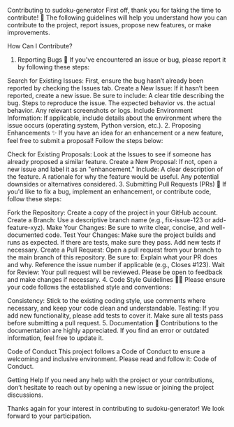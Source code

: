 Contributing to sudoku-generator
First off, thank you for taking the time to contribute! 🎉 The following guidelines will help you understand how you can contribute to the project, report issues, propose new features, or make improvements.

How Can I Contribute?
1. Reporting Bugs 🐞
If you've encountered an issue or bug, please report it by following these steps:

Search for Existing Issues: First, ensure the bug hasn’t already been reported by checking the Issues tab.
Create a New Issue: If it hasn’t been reported, create a new issue. Be sure to include:
A clear title describing the bug.
Steps to reproduce the issue.
The expected behavior vs. the actual behavior.
Any relevant screenshots or logs.
Include Environment Information: If applicable, include details about the environment where the issue occurs (operating system, Python version, etc.).
2. Proposing Enhancements ✨
If you have an idea for an enhancement or a new feature, feel free to submit a proposal! Follow the steps below:

Check for Existing Proposals: Look at the Issues to see if someone has already proposed a similar feature.
Create a New Proposal: If not, open a new issue and label it as an "enhancement." Include:
A clear description of the feature.
A rationale for why the feature would be useful.
Any potential downsides or alternatives considered.
3. Submitting Pull Requests (PRs) 📂
If you'd like to fix a bug, implement an enhancement, or contribute code, follow these steps:

Fork the Repository: Create a copy of the project in your GitHub account.
Create a Branch: Use a descriptive branch name (e.g., fix-issue-123 or add-feature-xyz).
Make Your Changes: Be sure to write clear, concise, and well-documented code.
Test Your Changes: Make sure the project builds and runs as expected. If there are tests, make sure they pass. Add new tests if necessary.
Create a Pull Request: Open a pull request from your branch to the main branch of this repository. Be sure to:
Explain what your PR does and why.
Reference the issue number if applicable (e.g., Closes #123).
Wait for Review: Your pull request will be reviewed. Please be open to feedback and make changes if necessary.
4. Code Style Guidelines 🧑‍💻
Please ensure your code follows the established style and conventions:

Consistency: Stick to the existing coding style, use comments where necessary, and keep your code clean and understandable.
Testing: If you add new functionality, please add tests to cover it. Make sure all tests pass before submitting a pull request.
5. Documentation 📝
Contributions to the documentation are highly appreciated. If you find an error or outdated information, feel free to update it.

Code of Conduct
This project follows a Code of Conduct to ensure a welcoming and inclusive environment. Please read and follow it: Code of Conduct.

Getting Help
If you need any help with the project or your contributions, don’t hesitate to reach out by opening a new issue or joining the project discussions.

Thanks again for your interest in contributing to sudoku-generator! We look forward to your participation.
